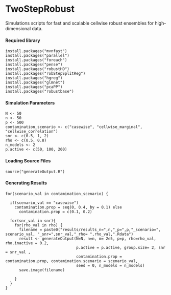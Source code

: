 # TwoStepRobust
Simulations scripts for fast and scalable cellwise robust ensembles for high-dimensional data.

#### Required library
```
install.packages("mvnfast")
install.packages("parallel")
install.packages("foreach")
install.packages("pense")
install.packages("robustHD")
install.packages("robStepSplitReg")
install.packages("hqreg")
install.packages("glmnet")
install.packages("pcaPP") 
install.packages("robustbase") 
```

#### Simulation Parameters

```
N <- 50
n <- 50
p <- 500
contamination_scenario <- c("casewise", "cellwise_marginal", "cellwise_correlation")
snr <- c(0.5, 1, 2)
rho <- c(0.5, 0.8)
n_models <- 2
p.active <- c(50, 100, 200)
```

#### Loading Source Files

`source("generateOutput.R")`

#### Generating Results

```
for(scenario_val in contamination_scenario) {
  
  if(scenario_val == "casewise") 
    contamination.prop = seq(0, 0.4, by = 0.1) else 
      contamination.prop = c(0.1, 0.2)
    
  for(snr_val in snr){
    for(rho_val in rho) {
      filename = paste0("results/results_n=",n,"_p=",p,"_scenario=", scenario_val, "_snr=",snr_val,"_rho= ",rho_val,".Rdata")
      result <- generateOutput(N=N, n=n, m= 2e5, p=p, rho=rho_val, rho.inactive = 0.2,
                               p.active = p.active, group.size= 2, snr = snr_val , 
                               contamination.prop = contamination.prop, contamination.scenario = scenario_val,
                               seed = 0, n_models = n_models)
      save.image(filename)
    
    }
  }
}
```
